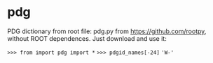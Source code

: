 # pdg
PDG dictionary from root file: pdg.py from https://github.com/rootpy, without ROOT dependences. Just download and use it:

  `>>> from import pdg import *`
  `>>> pdgid_names[-24]`
  `'W-'`
